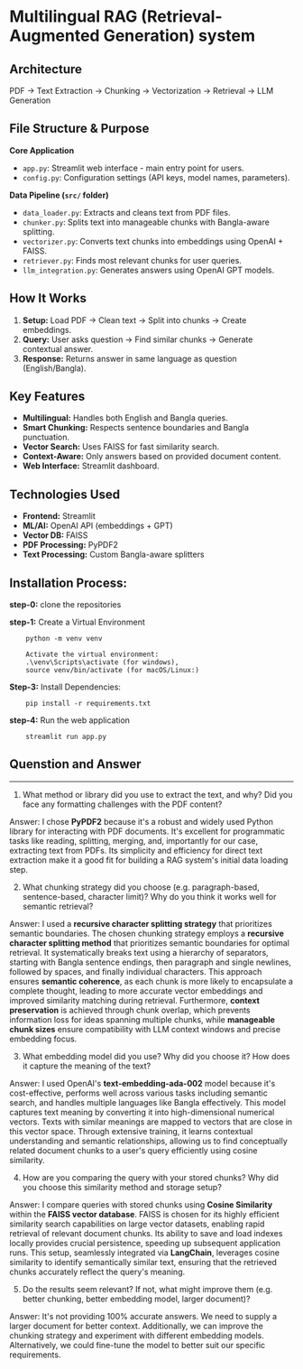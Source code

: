# Multilingual RAG (Retrieval-Augmented Generation) system

## Architecture

PDF → Text Extraction → Chunking → Vectorization → Retrieval → LLM Generation

## File Structure & Purpose

**Core Application**

- `app.py`: Streamlit web interface - main entry point for users.
- `config.py`: Configuration settings (API keys, model names, parameters).

**Data Pipeline (`src/` folder)**

- `data_loader.py`: Extracts and cleans text from PDF files.
- `chunker.py`: Splits text into manageable chunks with Bangla-aware splitting.
- `vectorizer.py`: Converts text chunks into embeddings using OpenAI + FAISS.
- `retriever.py`: Finds most relevant chunks for user queries.
- `llm_integration.py`: Generates answers using OpenAI GPT models.

## How It Works

1.  **Setup:** Load PDF → Clean text → Split into chunks → Create embeddings.
2.  **Query:** User asks question → Find similar chunks → Generate contextual answer.
3.  **Response:** Returns answer in same language as question (English/Bangla).

## Key Features

- **Multilingual:** Handles both English and Bangla queries.
- **Smart Chunking:** Respects sentence boundaries and Bangla punctuation.
- **Vector Search:** Uses FAISS for fast similarity search.
- **Context-Aware:** Only answers based on provided document content.
- **Web Interface:** Streamlit dashboard.

## Technologies Used

- **Frontend:** Streamlit
- **ML/AI:** OpenAI API (embeddings + GPT)
- **Vector DB:** FAISS
- **PDF Processing:** PyPDF2
- **Text Processing:** Custom Bangla-aware splitters

## Installation Process:
**step-0:** clone the repositories

**step-1:** Create a Virtual Environment 

        python -m venv venv
        
        Activate the virtual environment:
        .\venv\Scripts\activate (for windows),
        source venv/bin/activate (for macOS/Linux:)

**Step-3:** Install Dependencies:

        pip install -r requirements.txt

**step-4:** Run the web application 

        streamlit run app.py
  

## Quenstion and Answer
------------------------

1. What method or library did you use to extract the text, and why? Did you face any formatting challenges with the PDF content?

Answer: 
I chose **PyPDF2** because it's a robust and widely used Python library for interacting with PDF documents. It's excellent for programmatic tasks like reading, splitting, merging, and, importantly for our case, extracting text from PDFs. Its simplicity and efficiency for direct text extraction make it a good fit for building a RAG system's initial data loading step.

2. What chunking strategy did you choose (e.g. paragraph-based, sentence-based, character limit)? Why do you think it works well for semantic retrieval?

Answer:
I used a **recursive character splitting strategy** that prioritizes semantic boundaries.
The chosen chunking strategy employs a **recursive character splitting method** that prioritizes semantic boundaries for optimal retrieval. It systematically breaks text using a hierarchy of separators, starting with Bangla sentence endings, then paragraph and single newlines, followed by spaces, and finally individual characters. This approach ensures **semantic coherence**, as each chunk is more likely to encapsulate a complete thought, leading to more accurate vector embeddings and improved similarity matching during retrieval. Furthermore, **context preservation** is achieved through chunk overlap, which prevents information loss for ideas spanning multiple chunks, while **manageable chunk sizes** ensure compatibility with LLM context windows and precise embedding focus.

3. What embedding model did you use? Why did you choose it? How does it capture the meaning of the text?

Answer: 
I used OpenAI's **text-embedding-ada-002** model because it's cost-effective, performs well across various tasks including semantic search, and handles multiple languages like Bangla effectively. This model captures text meaning by converting it into high-dimensional numerical vectors. Texts with similar meanings are mapped to vectors that are close in this vector space. Through extensive training, it learns contextual understanding and semantic relationships, allowing us to find conceptually related document chunks to a user's query efficiently using cosine similarity.

4. How are you comparing the query with your stored chunks? Why did you choose this similarity method and storage setup?

Answer: 
I compare queries with stored chunks using **Cosine Similarity** within the **FAISS vector database**. FAISS is chosen for its highly efficient similarity search capabilities on large vector datasets, enabling rapid retrieval of relevant document chunks. Its ability to save and load indexes locally provides crucial persistence, speeding up subsequent application runs. This setup, seamlessly integrated via **LangChain**, leverages cosine similarity to identify semantically similar text, ensuring that the retrieved chunks accurately reflect the query's meaning.

5. Do the results seem relevant? If not, what might improve them (e.g. better chunking, better embedding model, larger document)?

Answer: 
It's not providing 100% accurate answers. We need to supply a larger document for better context. Additionally, we can improve the chunking strategy and experiment with different embedding models. Alternatively, we could fine-tune the model to better suit our specific requirements.


